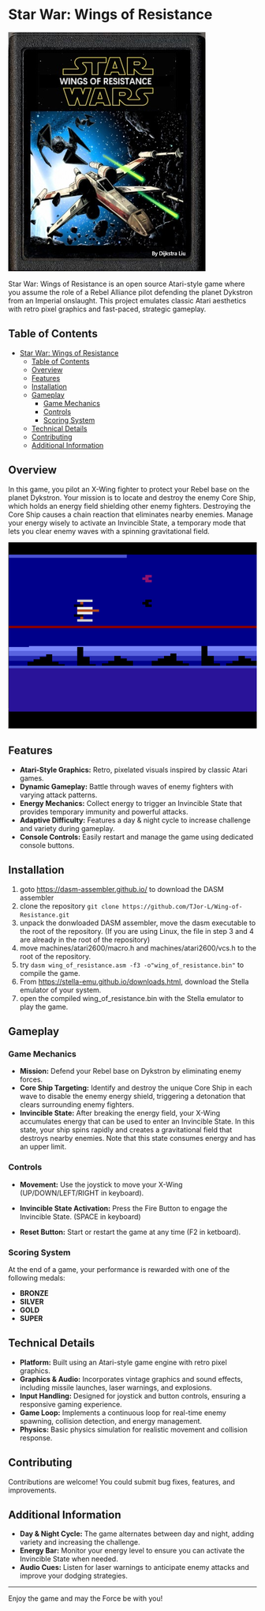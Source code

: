 # Star War: Wings of Resistance

![Star War: Wings of Resistance](cover.jpg)

Star War: Wings of Resistance is an open source Atari-style game where you assume the role of a Rebel Alliance pilot defending the planet Dykstron from an Imperial onslaught. This project emulates classic Atari aesthetics with retro pixel graphics and fast-paced, strategic gameplay.

## Table of Contents

- [Star War: Wings of Resistance](#star-war-wings-of-resistance)
  - [Table of Contents](#table-of-contents)
  - [Overview](#overview)
  - [Features](#features)
  - [Installation](#installation)
  - [Gameplay](#gameplay)
    - [Game Mechanics](#game-mechanics)
    - [Controls](#controls)
    - [Scoring System](#scoring-system)
  - [Technical Details](#technical-details)
  - [Contributing](#contributing)
  - [Additional Information](#additional-information)

## Overview

In this game, you pilot an X-Wing fighter to protect your Rebel base on the planet Dykstron. Your mission is to locate and destroy the enemy Core Ship, which holds an energy field shielding other enemy fighters. Destroying the Core Ship causes a chain reaction that eliminates nearby enemies. Manage your energy wisely to activate an Invincible State, a temporary mode that lets you clear enemy waves with a spinning gravitational field.

![Overview](overview.png)

## Features

- **Atari-Style Graphics:** Retro, pixelated visuals inspired by classic Atari games.
- **Dynamic Gameplay:** Battle through waves of enemy fighters with varying attack patterns.
- **Energy Mechanics:** Collect energy to trigger an Invincible State that provides temporary immunity and powerful attacks.
- **Adaptive Difficulty:** Features a day & night cycle to increase challenge and variety during gameplay.
- **Console Controls:** Easily restart and manage the game using dedicated console buttons.

## Installation

1. goto <https://dasm-assembler.github.io/> to download the DASM assembler
2. clone the repository ```git clone https://github.com/TJor-L/Wing-of-Resistance.git```
3. unpack the donwloaded DASM assembler, move the dasm executable to the root of the repository.
(If you are using Linux, the file in step 3 and 4 are already in the root of the repository)
4. move machines/atari2600/macro.h and machines/atari2600/vcs.h to the root of the repository.
5. try ```dasm wing_of_resistance.asm -f3 -o"wing_of_resistance.bin"``` to compile the game.
6. From <https://stella-emu.github.io/downloads.html>, download the Stella emulator of your system.
7. open the compiled wing_of_resistance.bin with the Stella emulator to play the game.

## Gameplay

### Game Mechanics

- **Mission:** Defend your Rebel base on Dykstron by eliminating enemy forces.
- **Core Ship Targeting:** Identify and destroy the unique Core Ship in each wave to disable the enemy energy shield, triggering a detonation that clears surrounding enemy fighters.
- **Invincible State:** After breaking the energy field, your X-Wing accumulates energy that can be used to enter an Invincible State. In this state, your ship spins rapidly and creates a gravitational field that destroys nearby enemies. Note that this state consumes energy and has an upper limit.

### Controls

- **Movement:** Use the joystick to move your X-Wing (UP/DOWN/LEFT/RIGHT in keyboard).
- **Invincible State Activation:** Press the Fire Button to engage the Invincible State. (SPACE in keyboard)

- **Reset Button:** Start or restart the game at any time (F2 in ketboard).

### Scoring System

At the end of a game, your performance is rewarded with one of the following medals:

- **BRONZE**
- **SILVER**
- **GOLD**
- **SUPER**

## Technical Details

- **Platform:** Built using an Atari-style game engine with retro pixel graphics.
- **Graphics & Audio:** Incorporates vintage graphics and sound effects, including missile launches, laser warnings, and explosions.
- **Input Handling:** Designed for joystick and button controls, ensuring a responsive gaming experience.
- **Game Loop:** Implements a continuous loop for real-time enemy spawning, collision detection, and energy management.
- **Physics:** Basic physics simulation for realistic movement and collision response.

## Contributing

Contributions are welcome! You could submit bug fixes, features, and improvements.

## Additional Information

- **Day & Night Cycle:** The game alternates between day and night, adding variety and increasing the challenge.
- **Energy Bar:** Monitor your energy level to ensure you can activate the Invincible State when needed.
- **Audio Cues:** Listen for laser warnings to anticipate enemy attacks and improve your dodging strategies.

---

Enjoy the game and may the Force be with you!
